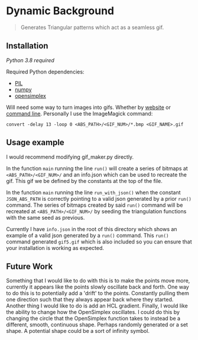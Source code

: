 # Dynamic Background
> Generates Triangular patterns which act as a seamless gif.



## Installation

*Python 3.8 required*

Required Python dependencies:
- [PIL](https://pillow.readthedocs.io/en/stable/index.html)
- [numpy](https://numpy.org/doc/stable/)
- [opensimplex](https://pypi.org/project/opensimplex/)

Will need some way to turn images into gifs. Whether by [website](https://ezgif.com/maker) or [command line](https://imagemagick.org/index.php). Personally I use the ImageMagick command:
```
convert -delay 13 -loop 0 <ABS_PATH>/<GIF_NUM>/*.bmp <GIF_NAME>.gif
```

## Usage example

I would recommend modifying gif_maker.py directly.

In the function `main` running the line `run()` will create a series of bitmaps at `<ABS_PATH>/<GIF_NUM>/` and an info.json which can be used to recreate the gif. This gif we be defined by the constants at the top of the file.

In the function `main` running the line `run_with_json()` when the constant `JSON_ABS_PATH` is correctly pointing to a valid json generated by a prior `run()` command. The series of bitmaps created by said `run()` command will be recreated at `<ABS_PATH>/<GIF_NUM>/` by seeding the triangulation functions with the same seed as previous.

Currently I have `info.json` in the root of this directory which shows an example of a valid json generated by a `run()` command. This `run()` command generated `gif5.gif` which is also included so you can ensure that your installation is working as expected.

## Future Work

Something that I would like to do with this is to make the points move more, currently it appears like the points slowly oscillate back and forth. One way to do this is to potentially add a 'drift' to the points. Constantly pulling them one direction such that they always appear back where they started. Another thing I would like to do is add an HCL gradient. Finally, I would like the ability to change how the OpenSimplex oscillates. I could do this by changing the circle that the OpenSimplex function takes to instead be a different, smooth, continuous shape. Perhaps randomly generated or a set shape. A potential shape could be a sort of infinity symbol.

